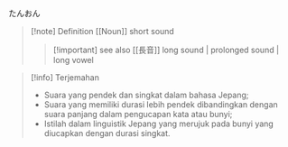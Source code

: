 たんおん
>[!note] Definition
>[[Noun]]
> short sound
> > [!important] see also
> > [[長音]]
> > long sound | prolonged sound | long vowel

>[!info] Terjemahan
>- Suara yang pendek dan singkat dalam bahasa Jepang;  
>- Suara yang memiliki durasi lebih pendek dibandingkan dengan suara panjang dalam pengucapan kata atau bunyi;  
>- Istilah dalam linguistik Jepang yang merujuk pada bunyi yang diucapkan dengan durasi singkat.
